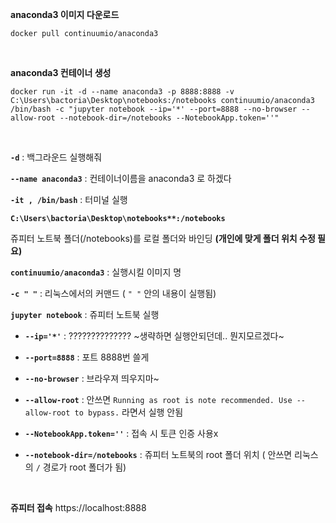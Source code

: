 
**anaconda3 이미지 다운로드**
```
docker pull continuumio/anaconda3
```

&nbsp;

**anaconda3 컨테이너 생성**

```
docker run -it -d --name anaconda3 -p 8888:8888 -v C:\Users\bactoria\Desktop\notebooks:/notebooks continuumio/anaconda3 /bin/bash -c "jupyter notebook --ip='*' --port=8888 --no-browser --allow-root --notebook-dir=/notebooks --NotebookApp.token=''"
```

&nbsp;

**`-d`** : 백그라운드 실행해줘

**`--name anaconda3`** : 컨테이너이름을 anaconda3 로 하겠다

**`-it , /bin/bash`** : 터미널 실행

**`C:\Users\bactoria\Desktop\notebooks**:/notebooks`**

쥬피터 노트북 폴더(/notebooks)를 로컬 폴더와 바인딩 **(개인에 맞게 폴더 위치 수정 필요)**

**`continuumio/anaconda3`** : 실행시킬 이미지 명

**`-c " "`** : 리눅스에서의 커맨드 ( `" "` 안의 내용이 실행됨)

**`jupyter notebook`** : 쥬피터 노트북 실행

- **`--ip='*'`** : ?????????????? ~생략하면 실행안되던데.. 뭔지모르겠다~

- **`--port=8888`** : 포트 8888번 쓸게

- **`--no-browser`** : 브라우져 띄우지마~

- **`--allow-root`** : 안쓰면 `Running as root is note recommended. Use --allow-root to bypass.` 라면서 실행 안됨

- **`--NotebookApp.token=''`** : 접속 시 토큰 인증 사용x

- **`--notebook-dir=/notebooks`** : 쥬피터 노트북의 root 폴더 위치 ( 안쓰면 리눅스의 `/` 경로가 root 폴더가 됨)

&nbsp;

**쥬피터 접속** https://localhost:8888
